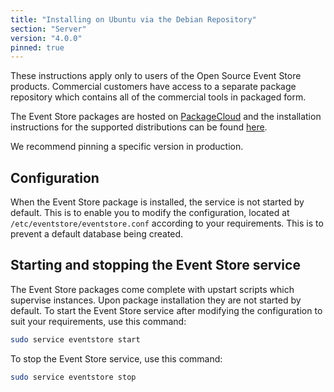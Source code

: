 ```yaml
---
title: "Installing on Ubuntu via the Debian Repository"
section: "Server"
version: "4.0.0"
pinned: true
---
```


<span class="note--warning">
These instructions apply only to users of the Open Source Event Store products. Commercial customers have access to a separate package repository which contains all of the commercial tools in packaged form.
</span>

The Event Store packages are hosted on [PackageCloud](https://packagecloud.io/EventStore/EventStore-OSS) and the installation instructions for the supported distributions can be found [here](https://packagecloud.io/EventStore/EventStore-OSS/install).

We recommend pinning a specific version in production.

## Configuration

When the Event Store package is installed, the service is not started by default. This is to enable you to modify the configuration, located at `/etc/eventstore/eventstore.conf` according to your requirements. This is to prevent a default database being created.

## Starting and stopping the Event Store service

The Event Store packages come complete with upstart scripts which supervise instances. Upon package installation they are not started by default. To start the Event Store service after modifying the configuration to suit your requirements, use this command:

```bash
sudo service eventstore start
```

To stop the Event Store service, use this command:

```bash
sudo service eventstore stop
```
